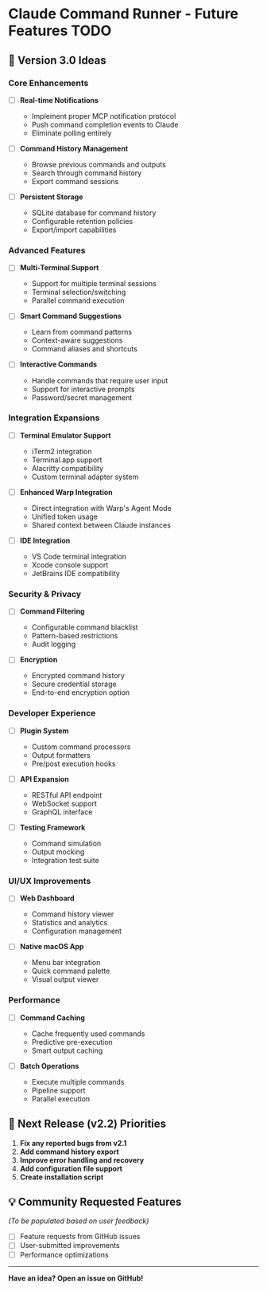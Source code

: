 # Claude Command Runner - Future Features TODO

## 🚀 Version 3.0 Ideas

### Core Enhancements

- [ ] **Real-time Notifications**
  - Implement proper MCP notification protocol
  - Push command completion events to Claude
  - Eliminate polling entirely

- [ ] **Command History Management**
  - Browse previous commands and outputs
  - Search through command history
  - Export command sessions

- [ ] **Persistent Storage**
  - SQLite database for command history
  - Configurable retention policies
  - Export/import capabilities

### Advanced Features

- [ ] **Multi-Terminal Support**
  - Support for multiple terminal sessions
  - Terminal selection/switching
  - Parallel command execution

- [ ] **Smart Command Suggestions**
  - Learn from command patterns
  - Context-aware suggestions
  - Command aliases and shortcuts

- [ ] **Interactive Commands**
  - Handle commands that require user input
  - Support for interactive prompts
  - Password/secret management

### Integration Expansions

- [ ] **Terminal Emulator Support**
  - iTerm2 integration
  - Terminal.app support
  - Alacritty compatibility
  - Custom terminal adapter system

- [ ] **Enhanced Warp Integration**
  - Direct integration with Warp's Agent Mode
  - Unified token usage
  - Shared context between Claude instances

- [ ] **IDE Integration**
  - VS Code terminal integration
  - Xcode console support
  - JetBrains IDE compatibility

### Security & Privacy

- [ ] **Command Filtering**
  - Configurable command blacklist
  - Pattern-based restrictions
  - Audit logging

- [ ] **Encryption**
  - Encrypted command history
  - Secure credential storage
  - End-to-end encryption option

### Developer Experience

- [ ] **Plugin System**
  - Custom command processors
  - Output formatters
  - Pre/post execution hooks

- [ ] **API Expansion**
  - RESTful API endpoint
  - WebSocket support
  - GraphQL interface

- [ ] **Testing Framework**
  - Command simulation
  - Output mocking
  - Integration test suite

### UI/UX Improvements

- [ ] **Web Dashboard**
  - Command history viewer
  - Statistics and analytics
  - Configuration management

- [ ] **Native macOS App**
  - Menu bar integration
  - Quick command palette
  - Visual output viewer

### Performance

- [ ] **Command Caching**
  - Cache frequently used commands
  - Predictive pre-execution
  - Smart output caching

- [ ] **Batch Operations**
  - Execute multiple commands
  - Pipeline support
  - Parallel execution

## 🎯 Next Release (v2.2) Priorities

1. **Fix any reported bugs from v2.1**
2. **Add command history export**
3. **Improve error handling and recovery**
4. **Add configuration file support**
5. **Create installation script**

## 💡 Community Requested Features

_(To be populated based on user feedback)_

- [ ] Feature requests from GitHub issues
- [ ] User-submitted improvements
- [ ] Performance optimizations

---

**Have an idea? Open an issue on GitHub!**
